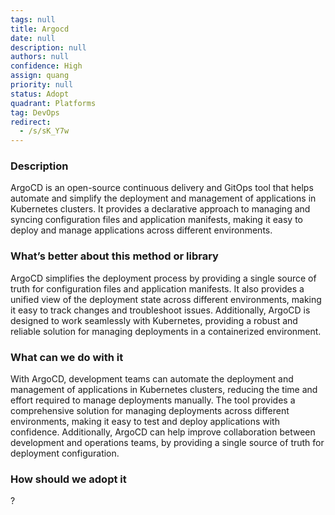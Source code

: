 ```yaml
---
tags: null
title: Argocd
date: null
description: null
authors: null
confidence: High
assign: quang
priority: null
status: Adopt
quadrant: Platforms
tag: DevOps
redirect:
  - /s/sK_Y7w
---
```


<!-- table_of_contents 52d4b4c8-7a91-4fa7-88dc-764ca6ffebae -->

### Description

ArgoCD is an open-source continuous delivery and GitOps tool that helps automate and simplify the deployment and management of applications in Kubernetes clusters. It provides a declarative approach to managing and syncing configuration files and application manifests, making it easy to deploy and manage applications across different environments.

### What’s better about this method or library

ArgoCD simplifies the deployment process by providing a single source of truth for configuration files and application manifests. It also provides a unified view of the deployment state across different environments, making it easy to track changes and troubleshoot issues. Additionally, ArgoCD is designed to work seamlessly with Kubernetes, providing a robust and reliable solution for managing deployments in a containerized environment.

### What can we do with it

With ArgoCD, development teams can automate the deployment and management of applications in Kubernetes clusters, reducing the time and effort required to manage deployments manually. The tool provides a comprehensive solution for managing deployments across different environments, making it easy to test and deploy applications with confidence. Additionally, ArgoCD can help improve collaboration between development and operations teams, by providing a single source of truth for deployment configuration.

### How should we adopt it

?

<!-- child_database 288cd1ca-e566-47ac-8f38-998add819204 -->

